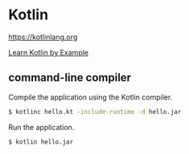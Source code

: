# Kotlin

https://kotlinlang.org

[Learn Kotlin by Example](https://play.kotlinlang.org/byExample/overview)

## command-line compiler

Compile the application using the Kotlin compiler.

```cmd
$ kotlinc hello.kt -include-runtime -d hello.jar
```

Run the application.

```cmd
$ kotlin hello.jar
```
